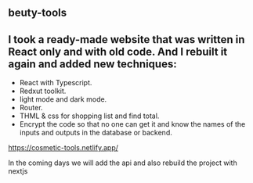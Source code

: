 
## beuty-tools
## I took a ready-made website that was written in React only and with old code. And I rebuilt it again and added new techniques:
- React with Typescript.
- Redxut toolkit.
- light mode and dark mode.
- Router.
- THML & css for shopping list and find total.
- Encrypt the code so that no one can get it and know the names of the inputs and outputs in the database or backend.

https://cosmetic-tools.netlify.app/



In the coming days we will add the api and also rebuild the project with nextjs
